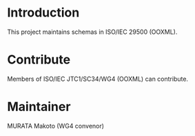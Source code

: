 # Introduction
This project maintains schemas in ISO/IEC 29500 (OOXML).



# Contribute

Members of ISO/IEC JTC1/SC34/WG4 (OOXML) can contribute.

# Maintainer

MURATA Makoto (WG4 convenor)
